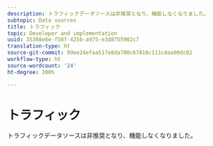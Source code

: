 ```yaml
---
description: トラフィックデータソースは非推奨となり、機能しなくなりました。
subtopic: Data sources
title: トラフィック
topic: Developer and implementation
uuid: 35368e6e-f58f-425b-a975-e3d8755902c7
translation-type: ht
source-git-commit: 99ee24efaa517e8da700c67818c111c4aa90dc02
workflow-type: ht
source-wordcount: '24'
ht-degree: 100%

---
```



# トラフィック

トラフィックデータソースは非推奨となり、機能しなくなりました。
